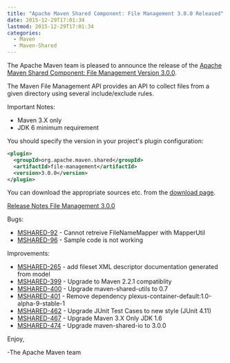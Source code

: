 ```yaml
---
title: "Apache Maven Shared Component: File Management 3.0.0 Released"
date: 2015-12-29T17:01:34
lastmod: 2015-12-29T17:01:34
categories:
  - Maven
  - Maven-Shared
---
```

The Apache Maven team is pleased to announce the release of the 
[Apache Maven Shared Component: File Management Version 3.0.0](https://maven.apache.org/shared/file-management/).

The Maven File Management API provides an API to collect files from a given
directory using several include/exclude rules.
 
Important Notes:

 * Maven 3.X only
 * JDK 6 minimum requirement

You should specify the version in your project's plugin configuration:

``` xml 
<plugin>
  <groupId>org.apache.maven.shared</groupId>
  <artifactId>file-management</artifactId>
  <version>3.0.0</version>
</plugin>
```

You can download the appropriate sources etc. from the [download page](https://maven.apache.org/shared/file-management/download.cgi).

<!-- more -->
 
[Release Notes File Management 3.0.0](https://issues.apache.org/jira/secure/ReleaseNote.jspa?projectId=12317922&amp;version=12331511
)

Bugs:

 * [MSHARED-92](https://issues.apache.org/jira/browse/MSHARED-92) -  Cannot retreive FileNameMapper with MapperUtil
 * [MSHARED-96](https://issues.apache.org/jira/browse/MSHARED-96) -  Sample code is not working

Improvements:

 * [MSHARED-265](https://issues.apache.org/jira/browse/MSHARED-265) -  add fileset XML descriptor documentation generated from model
 * [MSHARED-399](https://issues.apache.org/jira/browse/MSHARED-399) -  Upgrade to Maven 2.2.1 compatiblity
 * [MSHARED-400](https://issues.apache.org/jira/browse/MSHARED-400) -  Upgrade maven-shared-utils to 0.7
 * [MSHARED-401](https://issues.apache.org/jira/browse/MSHARED-401) -  Remove dependency plexus-container-default:1.0-alpha-9-stable-1
 * [MSHARED-462](https://issues.apache.org/jira/browse/MSHARED-462) -  Upgrade JUnit Test Cases to new style (JUnit 4.11)
 * [MSHARED-467](https://issues.apache.org/jira/browse/MSHARED-467) -  Upgrade Maven 3.X Only JDK 1.6
 * [MSHARED-474](https://issues.apache.org/jira/browse/MSHARED-474) -  Upgrade maven-shared-io to 3.0.0
 
Enjoy,
 
-The Apache Maven team

